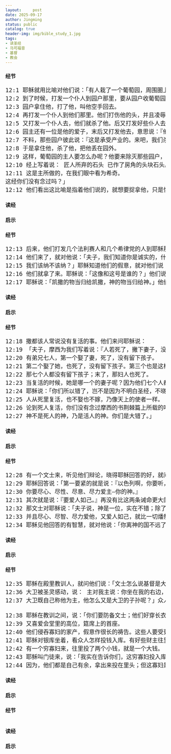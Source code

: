 ```yaml
---
layout:     post
date: 2025-09-17
author: Jingming
status: public
catalog: true
header-img: img/bible_study_1.jpg
tags:
- 读圣经
- 马可福音
- 基督
- 教会
---
```


### 经节
<pre style="font-size: 18px;">
12:1 耶稣就用比喻对他们说：「有人栽了一个葡萄园，周围圈上篱笆，挖了一个压酒池，盖了一座楼，租给园户，就往外国去了。
12:2 到了时候，打发一个仆人到园户那里，要从园户收葡萄园的果子。
12:3 园户拿住他，打了他，叫他空手回去。
12:4 再打发一个仆人到他们那里。他们打伤他的头，并且凌辱他。
12:5 又打发一个仆人去，他们就杀了他。后又打发好些仆人去，有被他们打的，有被他们杀的。
12:6 园主还有一位是他的爱子，末后又打发他去，意思说：『他们必尊敬我的儿子。』
12:7 不料，那些园户彼此说：『这是承受产业的。来吧，我们杀他，产业就归我们了！』
12:8 于是拿住他，杀了他，把他丢在园外。
12:9 这样，葡萄园的主人要怎么办呢？他要来除灭那些园户，将葡萄园转给别人。
12:10 经上写着说： 匠人所弃的石头 已作了房角的头块石头。
12:11 这是主所做的，在我们眼中看为希奇。
这经你们没有念过吗？」
12:12 他们看出这比喻是指着他们说的，就想要捉拿他，只是惧怕百姓，于是离开他走了。
</pre>

### 读经

### 启示

### 经节
<pre style="font-size: 18px;">
12:13 后来，他们打发几个法利赛人和几个希律党的人到耶稣那里，要就着他的话陷害他。
12:14 他们来了，就对他说：「夫子，我们知道你是诚实的，什么人你都不徇情面；因为你不看人的外貌，乃是诚诚实实传神的道。纳税给凯撒可以不可以？
12:15 我们该纳不该纳？」耶稣知道他们的假意，就对他们说：「你们为什么试探我？拿一个银钱来给我看！」
12:16 他们就拿了来。耶稣说：「这像和这号是谁的？」他们说：「是凯撒的。」
12:17 耶稣说：「凯撒的物当归给凯撒，神的物当归给神。」他们就很希奇他。
</pre>

### 读经

### 启示

### 经节
<pre style="font-size: 18px;">
12:18 撒都该人常说没有复活的事。他们来问耶稣说：
12:19 「夫子，摩西为我们写着说：『人若死了，撇下妻子，没有孩子，他兄弟当娶他的妻，为哥哥生子立后。』
12:20 有弟兄七人，第一个娶了妻，死了，没有留下孩子。
12:21 第二个娶了她，也死了，没有留下孩子。第三个也是这样。
12:22 那七个人都没有留下孩子；末了，那妇人也死了。
12:23 当复活的时候，她是哪一个的妻子呢？因为他们七个人都娶过她。」
12:24 耶稣说：「你们所以错了，岂不是因为不明白圣经，不晓得神的大能吗？
12:25 人从死里复活，也不娶也不嫁，乃像天上的使者一样。
12:26 论到死人复活，你们没有念过摩西的书荆棘篇上所载的吗？神对摩西说：『我是亚伯拉罕的神，以撒的神，雅各的神。』
12:27 神不是死人的神，乃是活人的神。你们是大错了。」
</pre>

### 读经

### 启示

### 经节
<pre style="font-size: 18px;">
12:28 有一个文士来，听见他们辩论，晓得耶稣回答的好，就问他说：「诫命中哪是第一要紧的呢？」
12:29 耶稣回答说：「第一要紧的就是说：『以色列啊，你要听，主—我们神是独一的主。
12:30 你要尽心、尽性、尽意、尽力爱主—你的神。』
12:31 其次就是说：『要爱人如己。』再没有比这两条诫命更大的了。」
12:32 那文士对耶稣说：「夫子说，神是一位，实在不错；除了他以外，再没有别的神；
12:33 并且尽心、尽智、尽力爱他，又爱人如己，就比一切燔祭和各样祭祀好的多。」
12:34 耶稣见他回答的有智慧，就对他说：「你离神的国不远了。」从此以后，没有人敢再问他什么。
</pre>

### 读经

### 启示

### 经节
<pre style="font-size: 18px;">
12:35 耶稣在殿里教训人，就问他们说：「文士怎么说基督是大卫的子孙呢？
12:36 大卫被圣灵感动，说： 主对我主说：你坐在我的右边，等我使你仇敌作你的脚凳。
12:37 大卫既自己称他为主，他怎么又是大卫的子孙呢？」众人都喜欢听他。

12:38 耶稣在教训之间，说：「你们要防备文士；他们好穿长衣游行，喜爱人在街市上问他们的安，
12:39 又喜爱会堂里的高位，筵席上的首座。
12:40 他们侵吞寡妇的家产，假意作很长的祷告。这些人要受更重的刑罚！」
12:41 耶稣对银库坐着，看众人怎样投钱入库。有好些财主往里投了若干的钱。
12:42 有一个穷寡妇来，往里投了两个小钱，就是一个大钱。
12:43 耶稣叫门徒来，说：「我实在告诉你们，这穷寡妇投入库里的，比众人所投的更多。
12:44 因为，他们都是自己有余，拿出来投在里头；但这寡妇是自己不足，把她一切养生的都投上了。」
</pre>

### 读经

### 启示

### 经节
<pre style="font-size: 18px;">
</pre>

### 读经

### 启示